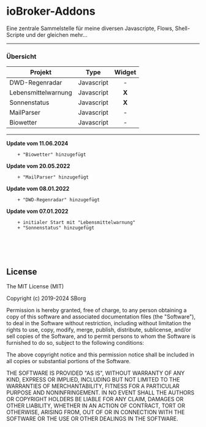 <h1>ioBroker-Addons</h1>

Eine zentrale Sammelstelle für meine diversen Javascripte, Flows, Shell-Scripte und der gleichen mehr...


---

### Übersicht ###
| Projekt | Type | Widget
| --- | --- | :---:
| DWD-Regenradar | Javascript | -
| Lebensmittelwarnung | Javascript | **X**
| Sonnenstatus | Javascript | **X**
| MailParser | Javascript | -
| Biowetter | Javascript | -


---	

**Update vom 11.06.2024**
```
    + "Biowetter" hinzugefügt
```

**Update vom 20.05.2022**
```
    + "MailParser" hinzugefügt
```

**Update vom 08.01.2022**
```
    + "DWD-Regenradar" hinzugefügt
```

**Update vom 07.01.2022**
```
    + initialer Start mit "Lebensmittelwarnung"
    + "Sonnenstatus" hinzugefügt
```

<br><br><br>
## License ##
The MIT License (MIT)

Copyright (c) 2019-2024 SBorg

Permission is hereby granted, free of charge, to any person obtaining a copy
of this software and associated documentation files (the "Software"), to deal
in the Software without restriction, including without limitation the rights
to use, copy, modify, merge, publish, distribute, sublicense, and/or sell
copies of the Software, and to permit persons to whom the Software is
furnished to do so, subject to the following conditions:

The above copyright notice and this permission notice shall be included in
all copies or substantial portions of the Software.

THE SOFTWARE IS PROVIDED "AS IS", WITHOUT WARRANTY OF ANY KIND, EXPRESS OR
IMPLIED, INCLUDING BUT NOT LIMITED TO THE WARRANTIES OF MERCHANTABILITY,
FITNESS FOR A PARTICULAR PURPOSE AND NONINFRINGEMENT. IN NO EVENT SHALL THE
AUTHORS OR COPYRIGHT HOLDERS BE LIABLE FOR ANY CLAIM, DAMAGES OR OTHER
LIABILITY, WHETHER IN AN ACTION OF CONTRACT, TORT OR OTHERWISE, ARISING FROM,
OUT OF OR IN CONNECTION WITH THE SOFTWARE OR THE USE OR OTHER DEALINGS IN
THE SOFTWARE.
